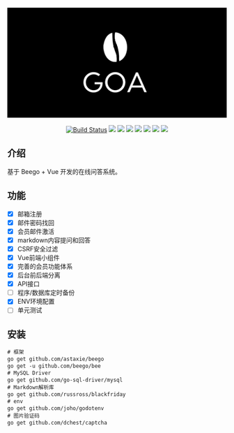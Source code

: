 <p align="center"><img src="static/goa.png"/></p>

<p align="center">
<a href="https://travis-ci.org/Qsnh/goa"><img src="https://travis-ci.org/Qsnh/goa.svg?branch=master" alt="Build Status"></a>
<a><img src="https://img.shields.io/github/last-commit/Qsnh/goa.svg"/></a>
<a><img src="https://img.shields.io/github/issues/Qsnh/goa.svg"/></a>
<a><img src="https://img.shields.io/github/issues-closed/Qsnh/goa.svg"/></a>
<a><img src="https://img.shields.io/github/issues-pr/Qsnh/goa.svg"/></a>
<a><img src="https://img.shields.io/github/issues-pr-closed/Qsnh/goa.svg"/></a>
<a><img src="https://img.shields.io/github/forks/Qsnh/goa.svg"/></a>
<a><img src="https://img.shields.io/github/stars/Qsnh/goa.svg"/></a>
</p>

## 介绍

基于 Beego + Vue 开发的在线问答系统。

## 功能

+ [x] 邮箱注册
+ [x] 邮件密码找回
+ [x] 会员邮件激活
+ [x] markdown内容提问和回答
+ [x] CSRF安全过滤
+ [x] Vue前端小组件
+ [x] 完善的会员功能体系
+ [x] 后台前后端分离
+ [x] API接口
+ [ ] 程序/数据库定时备份
+ [x] ENV环境配置
+ [ ] 单元测试

## 安装

```
# 框架
go get github.com/astaxie/beego
go get -u github.com/beego/bee
# MySQL Driver
go get github.com/go-sql-driver/mysql
# Markdown解析库
go get github.com/russross/blackfriday
# env
go get github.com/joho/godotenv
# 图片验证码
go get github.com/dchest/captcha
```
